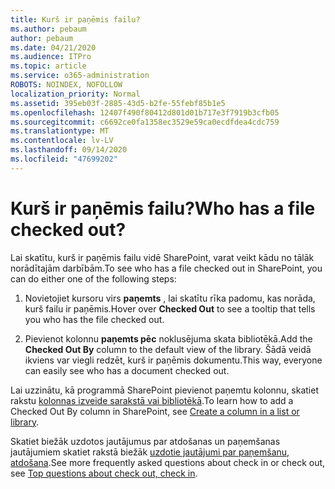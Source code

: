 ```yaml
---
title: Kurš ir paņēmis failu?
ms.author: pebaum
author: pebaum
ms.date: 04/21/2020
ms.audience: ITPro
ms.topic: article
ms.service: o365-administration
ROBOTS: NOINDEX, NOFOLLOW
localization_priority: Normal
ms.assetid: 395eb03f-2885-43d5-b2fe-55febf85b1e5
ms.openlocfilehash: 12407f490f80412d801d01b717e3f7919b3cfb05
ms.sourcegitcommit: c6692ce0fa1358ec3529e59ca0ecdfdea4cdc759
ms.translationtype: MT
ms.contentlocale: lv-LV
ms.lasthandoff: 09/14/2020
ms.locfileid: "47699202"
---
```

# <a name="who-has-a-file-checked-out"></a><span data-ttu-id="52ff6-102">Kurš ir paņēmis failu?</span><span class="sxs-lookup"><span data-stu-id="52ff6-102">Who has a file checked out?</span></span>

<span data-ttu-id="52ff6-103">Lai skatītu, kurš ir paņēmis failu vidē SharePoint, varat veikt kādu no tālāk norādītajām darbībām.</span><span class="sxs-lookup"><span data-stu-id="52ff6-103">To see who has a file checked out in SharePoint, you can do either one of the following steps:</span></span>
  
1. <span data-ttu-id="52ff6-104">Novietojiet kursoru virs **paņemts** , lai skatītu rīka padomu, kas norāda, kurš failu ir paņēmis.</span><span class="sxs-lookup"><span data-stu-id="52ff6-104">Hover over **Checked Out** to see a tooltip that tells you who has the file checked out.</span></span> 
    
2. <span data-ttu-id="52ff6-105">Pievienot kolonnu **paņemts pēc** noklusējuma skata bibliotēkā.</span><span class="sxs-lookup"><span data-stu-id="52ff6-105">Add the **Checked Out By** column to the default view of the library.</span></span> <span data-ttu-id="52ff6-106">Šādā veidā ikviens var viegli redzēt, kurš ir paņēmis dokumentu.</span><span class="sxs-lookup"><span data-stu-id="52ff6-106">This way, everyone can easily see who has a document checked out.</span></span> 
    
<span data-ttu-id="52ff6-107">Lai uzzinātu, kā programmā SharePoint pievienot paņemtu kolonnu, skatiet rakstu [kolonnas izveide sarakstā vai bibliotēkā](https://go.microsoft.com/fwlink/?linkid=2019591).</span><span class="sxs-lookup"><span data-stu-id="52ff6-107">To learn how to add a Checked Out By column in SharePoint, see [Create a column in a list or library](https://go.microsoft.com/fwlink/?linkid=2019591).</span></span> 
  
<span data-ttu-id="52ff6-108">Skatiet biežāk uzdotos jautājumus par atdošanas un paņemšanas jautājumiem skatiet rakstā biežāk [uzdotie jautājumi par paņemšanu, atdošana](https://go.microsoft.com/fwlink/?linkid=2018786).</span><span class="sxs-lookup"><span data-stu-id="52ff6-108">See more frequently asked questions about check in or check out, see [Top questions about check out, check in](https://go.microsoft.com/fwlink/?linkid=2018786).</span></span>
  

